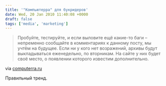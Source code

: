 ```yaml
---
title: '"Компьютерра" для букридеров'
date: Wed, 20 Jan 2010 11:40:08 +0000
draft: false
tags: ['media', 'marketing']
---
```


> Пробуйте, тестируйте, и если выловите ещё какие-то баги – непременно сообщайте в комментариях к данному посту, мы учтём на будущее. Если ни у кого нет возражений, архивы будут выкладываться еженедельно, по вторникам. На сайте у них будет своё место, о появлении которого известим дополнительно.

via [computerra.ru](http://www.computerra.ru/interactive/496422/)

Правильный тренд.